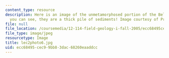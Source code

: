 ```yaml
---
content_type: resource
description: Here is an image of the unmetamorphosed portion of the Belt group. As
  you can see, they are a thick pile of sediments! Image courtesy of Professor Burchfiel.
file: null
file_location: /coursemedia/12-114-field-geology-i-fall-2005/ecc68495cec99bb83dac68260eaaddcc_lec2photo6.jpg
file_type: image/jpeg
resourcetype: Image
title: lec2photo6.jpg
uid: ecc68495-cec9-9bb8-3dac-68260eaaddcc
---
```

